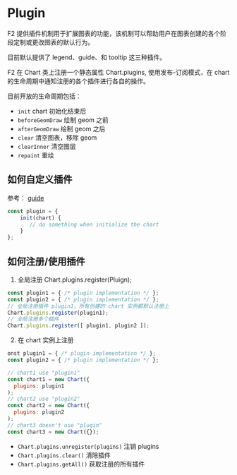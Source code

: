 # Plugin

F2 提供插件机制用于扩展图表的功能，该机制可以帮助用户在图表创建的各个阶段定制或更改图表的默认行为。

目前默认提供了 legend、guide、和 tooltip 这三种插件。

F2  在 Chart 类上注册一个静态属性 Chart.plugins, 使用发布-订阅模式，在 chart 的生命周期中通知注册的各个插件进行各自的操作。

目前开放的生命周期包括：

- `init` chart 初始化结束后
- `beforeGeomDraw` 绘制 geom 之前
- `afterGeomDraw`  绘制 geom 之后
- `clear` 清空图表，移除 geom
- `clearInner` 清空图层
- `repaint` 重绘

## 如何自定义插件

参考： [guide]()

```js
const plugin = {
    init(chart) {
       // do something when initialize the chart 
    }
};   
```

## 如何注册/使用插件

1. 全局注册 Chart.plugins.register(Pluign);

```js
const plugin1 = { /* plugin implementation */ };
const plugin2 = { /* plugin implementation */ };
// 全局注册插件 plugin1，所有创建的 chart 实例都默认注册上
Chart.plugins.register(plugin1); 
// 全局注册多个插件
Chart.plugins.register([ plugin1, plugin2 ]); 
```

2. 在 chart 实例上注册

```js
onst plugin1 = { /* plugin implementation */ };
const plugin2 = { /* plugin implementation */ };

// chart1 use "plugin1"
const chart1 = new Chart({
  plugins: plugin1
);
// chart2 use "plugin2"
const chart2 = new Chart({
  plugins: plugin2
);
// chart3 doesn't use "plugin"
const chart3 = new Chart({});
```

- `Chart.plugins.unregister(plugins)` 注销 plugins
- `Chart.plugins.clear()` 清除插件
- `Chart.plugins.getAll()`  获取注册的所有插件
